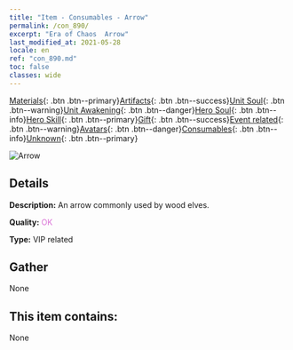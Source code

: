 ```yaml
---
title: "Item - Consumables - Arrow"
permalink: /con_890/
excerpt: "Era of Chaos  Arrow"
last_modified_at: 2021-05-28
locale: en
ref: "con_890.md"
toc: false
classes: wide
---
```

 [Materials](/Items/){: .btn .btn--primary}[Artifacts](/Items/Artifacts/){: .btn .btn--success}[Unit Soul](/Items/UnitSoul/){: .btn .btn--warning}[Unit Awakening](/Items/UnitAwakening/){: .btn .btn--danger}[Hero Soul](/Items/HeroSoul/){: .btn .btn--info}[Hero Skill](/Items/HeroSkill/){: .btn .btn--primary}[Gift](/Items/Gift/){: .btn .btn--success}[Event related](/Items/Events/){: .btn .btn--warning}[Avatars](/Items/Avatars/){: .btn .btn--danger}[Consumables](/Items/Consumables/){: .btn .btn--info}[Unknown](/Items/Unknown/){: .btn .btn--primary}

 ![Arrow](/images/t/i_arrow.png)

## Details
 **Description:** An arrow commonly used by wood elves.

 **Quality:** <span style="color: #DA70D6">OK</span>

 **Type:** VIP related

## Gather

  None

## This item contains:

  None

